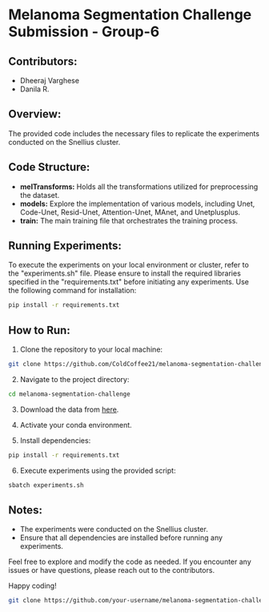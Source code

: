 # Melanoma Segmentation Challenge Submission - Group-6

## Contributors:
- Dheeraj Varghese
- Danila R.

## Overview:

The provided code includes the necessary files to replicate the experiments conducted on the Snellius cluster.

## Code Structure:

- **melTransforms:** Holds all the transformations utilized for preprocessing the dataset.
- **models:** Explore the implementation of various models, including Unet, Code-Unet, Resid-Unet, Attention-Unet, MAnet, and Unetplusplus.
- **train:** The main training file that orchestrates the training process.

## Running Experiments:

To execute the experiments on your local environment or cluster, refer to the "experiments.sh" file. Please ensure to install the required libraries specified in the "requirements.txt" before initiating any experiments. Use the following command for installation:

```bash
pip install -r requirements.txt
```

## How to Run:

1. Clone the repository to your local machine:

```bash
git clone https://github.com/ColdCoffee21/melanoma-segmentation-challenge.git
```

2. Navigate to the project directory:

```bash
cd melanoma-segmentation-challenge
```

3. Download the data from [here](https://drive.google.com/drive/folders/1UyQtp3SQg5jejcx-intB3BPr_L4VGXoE?usp=drive_link).

4. Activate your conda environment.

5. Install dependencies:

```bash
pip install -r requirements.txt
```

6. Execute experiments using the provided script:

```bash
sbatch experiments.sh
```

## Notes:

- The experiments were conducted on the Snellius cluster.
- Ensure that all dependencies are installed before running any experiments.

Feel free to explore and modify the code as needed. If you encounter any issues or have questions, please reach out to the contributors.

Happy coding!



```bash
git clone https://github.com/your-username/melanoma-segmentation-challenge.git
```

